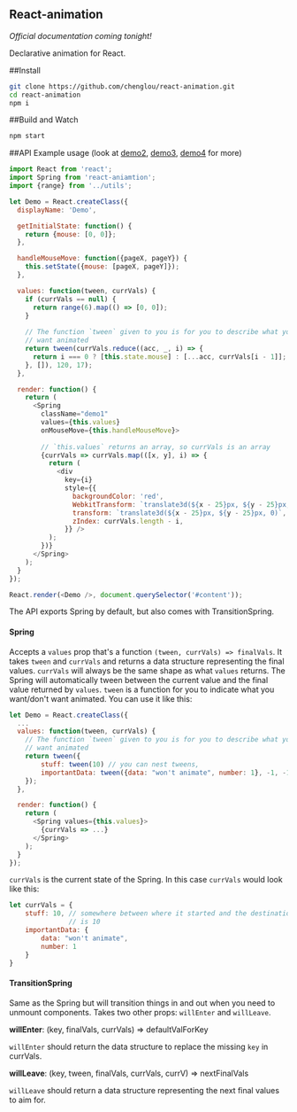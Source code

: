 React-animation
---
_Official documentation coming tonight!_

Declarative animation for React. 

##Install
```sh
git clone https://github.com/chenglou/react-animation.git
cd react-animation
npm i
```

##Build and Watch

```sh
npm start
```

##API
Example usage (look at [demo2](https://github.com/chenglou/react-animation/tree/master/demo2), [demo3](https://github.com/chenglou/react-animation/tree/master/demo3), [demo4](https://github.com/chenglou/react-animation/tree/master/demo4) for more)

```js
import React from 'react';
import Spring from 'react-aniamtion';
import {range} from '../utils';

let Demo = React.createClass({
  displayName: 'Demo',

  getInitialState: function() {
    return {mouse: [0, 0]};
  },

  handleMouseMove: function({pageX, pageY}) {
    this.setState({mouse: [pageX, pageY]});
  },

  values: function(tween, currVals) {
    if (currVals == null) {
      return range(6).map(() => [0, 0]);
    }
    
    // The function `tween` given to you is for you to describe what you  
    // want animated
    return tween(currVals.reduce((acc, _, i) => {
      return i === 0 ? [this.state.mouse] : [...acc, currVals[i - 1]];
    }, []), 120, 17);
  },

  render: function() {
    return (
      <Spring 
        className="demo1" 
        values={this.values} 
        onMouseMove={this.handleMouseMove}>
        
        // `this.values` returns an array, so currVals is an array
        {currVals => currVals.map(([x, y], i) => {
          return (
            <div
              key={i}
              style={{
                backgroundColor: 'red',
                WebkitTransform: `translate3d(${x - 25}px, ${y - 25}px, 0)`,
                transform: `translate3d(${x - 25}px, ${y - 25}px, 0)`,
                zIndex: currVals.length - i,
              }} />
          );
        })}
      </Spring>
    );
  }
});

React.render(<Demo />, document.querySelector('#content'));
```

The API exports Spring by default, but also comes with TransitionSpring. 

#### Spring
Accepts a `values` prop that's a function `(tween, currVals) => finalVals`. It takes `tween` and `currVals` and returns a data structure representing the final values. `currVals` will always be the same shape as what `values` returns. The Spring will automatically tween between the current value and the final value returned by `values`.
`tween` is a function for you to indicate what you want/don't want animated. You can use it like this:
```js
let Demo = React.createClass({
  ...
  values: function(tween, currVals) {
    // The function `tween` given to you is for you to describe what you  
    // want animated
    return tween({
        stuff: tween(10) // you can nest tweens,
        importantData: tween({data: "won't animate", number: 1}, -1, -1) // Un-tween
    });
  },

  render: function() {
    return (
      <Spring values={this.values}>
        {currVals => ...}
      </Spring>
    );
  }
});
```
`currVals` is the current state of the Spring. In this case `currVals` would look like this:

```js
let currVals = {
    stuff: 10, // somewhere between where it started and the destination which 
               // is 10
    importantData: {
        data: "won't animate", 
        number: 1
    }
}
```

#### TransitionSpring
Same as the Spring but will transition things in and out when you need to unmount components. Takes two other props: `willEnter` and `willLeave`.

__willEnter__: (key, finalVals, currVals) => defaultValForKey

`willEnter` should return the data structure to replace the missing `key` in currVals.

__willLeave__: (key, tween, finalVals, currVals, currV) => nextFinalVals

`willLeave` should return a data structure representing the next final values to aim for.